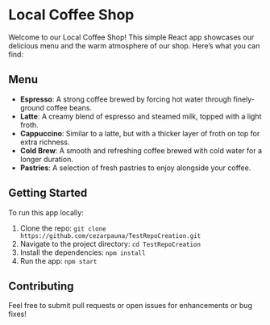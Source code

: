 # Local Coffee Shop

Welcome to our Local Coffee Shop! This simple React app showcases our delicious menu and the warm atmosphere of our shop. Here’s what you can find:

## Menu
- **Espresso**: A strong coffee brewed by forcing hot water through finely-ground coffee beans.
- **Latte**: A creamy blend of espresso and steamed milk, topped with a light froth.
- **Cappuccino**: Similar to a latte, but with a thicker layer of froth on top for extra richness.
- **Cold Brew**: A smooth and refreshing coffee brewed with cold water for a longer duration.
- **Pastries**: A selection of fresh pastries to enjoy alongside your coffee.

## Getting Started
To run this app locally:
1. Clone the repo: `git clone https://github.com/cezarpauna/TestRepoCreation.git`
2. Navigate to the project directory: `cd TestRepoCreation`
3. Install the dependencies: `npm install`
4. Run the app: `npm start`

## Contributing
Feel free to submit pull requests or open issues for enhancements or bug fixes!